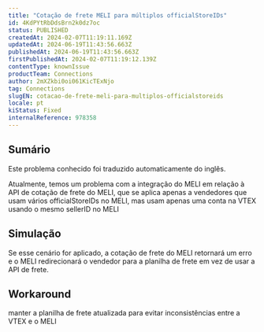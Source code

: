 ```yaml
---
title: "Cotação de frete MELI para múltiplos officialStoreIDs"
id: 4KdPYtRbDdsBrn2k0dz7oc
status: PUBLISHED
createdAt: 2024-02-07T11:19:11.169Z
updatedAt: 2024-06-19T11:43:56.663Z
publishedAt: 2024-06-19T11:43:56.663Z
firstPublishedAt: 2024-02-07T11:19:12.139Z
contentType: knownIssue
productTeam: Connections
author: 2mXZkbi0oi061KicTExNjo
tag: Connections
slugEN: cotacao-de-frete-meli-para-multiplos-officialstoreids
locale: pt
kiStatus: Fixed
internalReference: 978358
---
```


## Sumário

<div class="alert alert-info">
  <p>Este problema conhecido foi traduzido automaticamente do inglês.</p>
</div>


Atualmente, temos um problema com a integração do MELI em relação à API de cotação de frete do MELI, que se aplica apenas a vendedores que usam vários officialStoreIDs no MELI, mas usam apenas uma conta na VTEX usando o mesmo sellerID no MELI

## Simulação



Se esse cenário for aplicado, a cotação de frete do MELI retornará um erro e o MELI redirecionará o vendedor para a planilha de frete em vez de usar a API de frete.

## Workaround


manter a planilha de frete atualizada para evitar inconsistências entre a VTEX e o MELI






